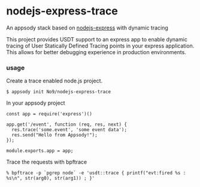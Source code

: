 # nodejs-express-trace
An appsody stack based on [nodejs-express](https://github.com/appsody/stacks/tree/master/incubator/nodejs-express) with dynamic tracing

This project provides USDT support to an express app to enable dynamic tracing of User Statically Defined Tracing points in your express application. This allows for better debugging experience in production environments.


### usage 

Create a trace enabled node.js project.

```
$ appsody init No9/nodejs-express-trace
```

In your appsody project
```
const app = require('express')()

app.get('/event', function (req, res, next) {
  res.trace('some.event', 'some event data');
  res.send("Hello from Appsody!");
});
 
module.exports.app = app;
```

Trace the requests with bpftrace
```
% bpftrace -p `pgrep node` -e 'usdt::trace { printf("evt:fired %s : %s\n", str(arg0), str(arg1)) ; }'
```
